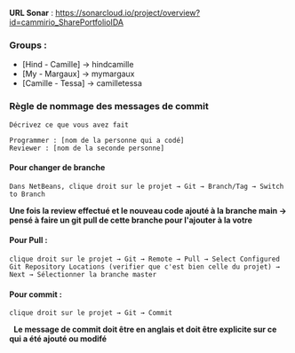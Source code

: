 **URL Sonar** : https://sonarcloud.io/project/overview?id=cammirio_SharePortfolioIDA

### Groups : 
* [Hind - Camille] → hindcamille
* [My - Margaux] → mymargaux
* [Camille - Tessa] → camilletessa

### Règle de nommage des messages de commit 
```
Décrivez ce que vous avez fait 

Programmer : [nom de la personne qui a codé]
Reviewer : [nom de la seconde personne]
```

#### Pour changer de branche
```Dans NetBeans, clique droit sur le projet → Git → Branch/Tag → Switch to Branch 	```

**Une fois la review effectué et le nouveau code ajouté à la branche main → pensé à faire un git pull de cette branche pour l'ajouter à la votre**

#### Pour Pull : 
``` clique droit sur le projet → Git → Remote → Pull → Select Configured Git Repository Locations (verifier que c'est bien celle du projet) → Next → Sélectionner la branche master 	```

#### Pour commit :
``` clique droit sur le projet → Git → Commit 	```

&nbsp;
**Le message de commit doit être en anglais et doit être explicite sur ce qui a été ajouté ou modifé**


